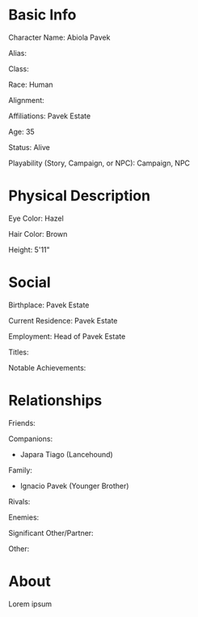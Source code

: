 
# Basic Info
Character Name: Abiola Pavek

Alias: 

Class: 

Race: Human

Alignment: 

Affiliations: Pavek Estate

Age: 35

Status: Alive

Playability (Story, Campaign, or NPC): Campaign, NPC

# Physical Description
Eye Color: Hazel

Hair Color: Brown

Height: 5'11"

# Social
Birthplace: Pavek Estate

Current Residence: Pavek Estate

Employment: Head of Pavek Estate

Titles: 

Notable Achievements:

# Relationships
Friends: 

Companions: 
 - Japara Tiago (Lancehound)

Family: 
 - Ignacio Pavek (Younger Brother)

Rivals: 

Enemies: 

Significant Other/Partner:

Other: 

# About
  Lorem ipsum
